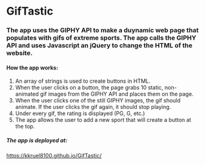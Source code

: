 # GifTastic

### The app uses the GIPHY API to make a duynamic web page that populates with gifs of extreme sports.  The app calls the GIPHY API and uses Javascript an jQuery to change the HTML of the website.

#### How the app works:

1. An array of strings is used to create buttons in HTML.
2. When the user clicks on a button, the page grabs 10 static, non-animated gif images from the GIPHY API and places them on the page.
3. When the user clicks one of the still GIPHY images, the gif should animate.  If the user clicks the gif again, it should stop playing.
4. Under every gif, the rating is displayed (PG, G, etc.)
5. The app allows the user to add a new sport that will create a button at the top.

##### The app is deployed at:
https://kkruel8100.github.io/GifTastic/